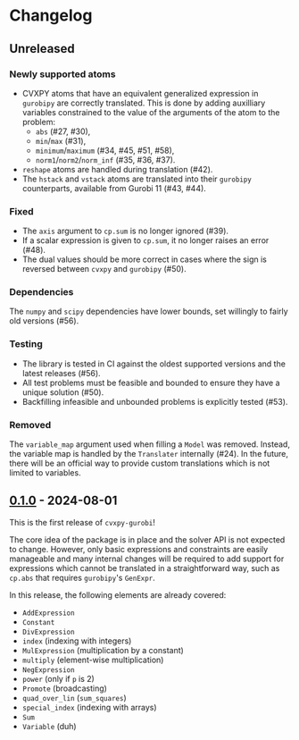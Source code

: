 # Changelog

## Unreleased

### Newly supported atoms

- CVXPY atoms that have an equivalent generalized expression in
  `gurobipy` are correctly translated. This is done by adding auxilliary
  variables constrained to the value of the arguments of the atom to
  the problem:
  - `abs` (#27, #30),
  - `min`/`max` (#31),
  - `minimum`/`maximum` (#34, #45, #51, #58),
  - `norm1`/`norm2`/`norm_inf` (#35, #36, #37).
- `reshape` atoms are handled during translation (#42).
- The `hstack` and `vstack` atoms are translated into their
  `gurobipy` counterparts, available from Gurobi 11 (#43, #44).

### Fixed

- The `axis` argument to `cp.sum` is no longer ignored (#39).
- If a scalar expression is given to `cp.sum`, it no longer raises an error (#48).
- The dual values should be more correct in cases where the sign is reversed
  between `cvxpy` and `gurobipy` (#50).

### Dependencies

The `numpy` and `scipy` dependencies have lower bounds, set willingly
to fairly old versions (#56).

### Testing

- The library is tested in CI against the oldest supported versions and
  the latest releases (#56).
- All test problems must be feasible and bounded to ensure they have a
  unique solution (#50).
- Backfilling infeasible and unbounded problems is explicitly tested (#53).

### Removed

The `variable_map` argument used when filling a `Model` was removed.
Instead, the variable map is handled by the `Translater` internally (#24).
In the future, there will be an official way to provide custom translations
which is not limited to variables.


## [0.1.0] - 2024-08-01

This is the first release of `cvxpy-gurobi`!

The core idea of the package is in place and the solver API
is not expected to change. However, only basic expressions
and constraints are easily manageable and many internal changes
will be required to add support for expressions which cannot
be translated in a straightforward way, such as `cp.abs` that
requires `gurobipy`'s `GenExpr`.

In this release, the following elements are already covered:
- `AddExpression`
- `Constant`
- `DivExpression`
- `index` (indexing with integers)
- `MulExpression` (multiplication by a constant)
- `multiply` (element-wise multiplication)
- `NegExpression`
- `power` (only if `p` is 2)
- `Promote` (broadcasting)
- `quad_over_lin` (`sum_squares`)
- `special_index` (indexing with arrays)
- `Sum`
- `Variable` (duh)


[0.1.0]: https://github.com/jonathanberthias/cvxpy-gurobi/compare/7d97aaf...v0.1.0
